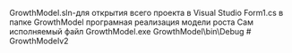 GrowthModel.sln-для открытия всего проекта в Visual Studio
Form1.cs в папке GrowthModel програмная реализация модели роста
Сам исполняемый файл GrowthModel.exe GrowthModel\bin\Debug
#   G r o w t h M o d e l v 2  
 